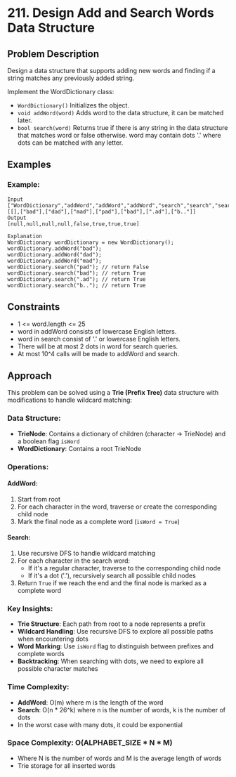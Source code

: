 # 211. Design Add and Search Words Data Structure

## Problem Description

Design a data structure that supports adding new words and finding if a string matches any previously added string.

Implement the WordDictionary class:

- `WordDictionary()` Initializes the object.
- `void addWord(word)` Adds word to the data structure, it can be matched later.
- `bool search(word)` Returns true if there is any string in the data structure that matches word or false otherwise. word may contain dots '.' where dots can be matched with any letter.

## Examples

### Example:
```
Input
["WordDictionary","addWord","addWord","addWord","search","search","search","search"]
[[],["bad"],["dad"],["mad"],["pad"],["bad"],[".ad"],["b.."]]
Output
[null,null,null,null,false,true,true,true]

Explanation
WordDictionary wordDictionary = new WordDictionary();
wordDictionary.addWord("bad");
wordDictionary.addWord("dad");
wordDictionary.addWord("mad");
wordDictionary.search("pad"); // return False
wordDictionary.search("bad"); // return True
wordDictionary.search(".ad"); // return True
wordDictionary.search("b.."); // return True
```

## Constraints

- 1 <= word.length <= 25
- word in addWord consists of lowercase English letters.
- word in search consist of '.' or lowercase English letters.
- There will be at most 2 dots in word for search queries.
- At most 10^4 calls will be made to addWord and search.

## Approach

This problem can be solved using a **Trie (Prefix Tree)** data structure with modifications to handle wildcard matching:

### Data Structure:
- **TrieNode**: Contains a dictionary of children (character → TrieNode) and a boolean flag `isWord`
- **WordDictionary**: Contains a root TrieNode

### Operations:

#### AddWord:
1. Start from root
2. For each character in the word, traverse or create the corresponding child node
3. Mark the final node as a complete word (`isWord = True`)

#### Search:
1. Use recursive DFS to handle wildcard matching
2. For each character in the search word:
   - If it's a regular character, traverse to the corresponding child node
   - If it's a dot ('.'), recursively search all possible child nodes
3. Return `True` if we reach the end and the final node is marked as a complete word

### Key Insights:
- **Trie Structure**: Each path from root to a node represents a prefix
- **Wildcard Handling**: Use recursive DFS to explore all possible paths when encountering dots
- **Word Marking**: Use `isWord` flag to distinguish between prefixes and complete words
- **Backtracking**: When searching with dots, we need to explore all possible character matches

### Time Complexity:
- **AddWord**: O(m) where m is the length of the word
- **Search**: O(n * 26^k) where n is the number of words, k is the number of dots
- In the worst case with many dots, it could be exponential

### Space Complexity: O(ALPHABET_SIZE * N * M)
- Where N is the number of words and M is the average length of words
- Trie storage for all inserted words
